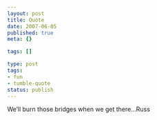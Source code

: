 ```yaml
---
layout: post
title: Quote
date: 2007-06-05
published: true
meta: {}

tags: []

type: post
tags:
- fun
- tumble-quote
status: publish
---
```

<!-- blockquote  -->We&#8217;ll burn those bridges when we get there&#8230;<!-- endblockquote  -->Russ
